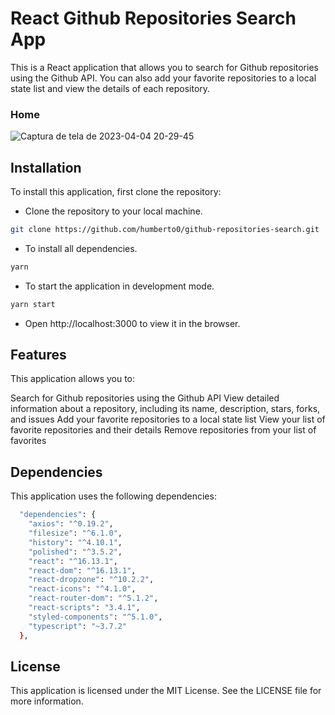 # React Github Repositories Search App

This is a React application that allows you to search for Github repositories using the Github API. You can also add your favorite repositories to a local state list and view the details of each repository.

### Home

![Captura de tela de 2023-04-04 20-29-45](https://user-images.githubusercontent.com/15384670/229945362-5c3a7a1e-bed8-4965-8937-e85ce687d44e.png)


## Installation

To install this application, first clone the repository:

* Clone the repository to your local machine.

```bash
git clone https://github.com/humberto0/github-repositories-search.git
```

* To install all dependencies.

```bash
yarn
```
* To start the application in development mode.

```bash
yarn start
```
* Open http://localhost:3000 to view it in the browser.

## Features

This application allows you to:

Search for Github repositories using the Github API
View detailed information about a repository, including its name, description, stars, forks, and issues
Add your favorite repositories to a local state list
View your list of favorite repositories and their details
Remove repositories from your list of favorites

## Dependencies
This application uses the following dependencies:

```bash
  "dependencies": {
    "axios": "^0.19.2",
    "filesize": "^6.1.0",
    "history": "^4.10.1",
    "polished": "^3.5.2",
    "react": "^16.13.1",
    "react-dom": "^16.13.1",
    "react-dropzone": "^10.2.2",
    "react-icons": "^4.1.0",
    "react-router-dom": "^5.1.2",
    "react-scripts": "3.4.1",
    "styled-components": "^5.1.0",
    "typescript": "~3.7.2"
  },

```


## License

This application is licensed under the MIT License. See the LICENSE file for more information.




